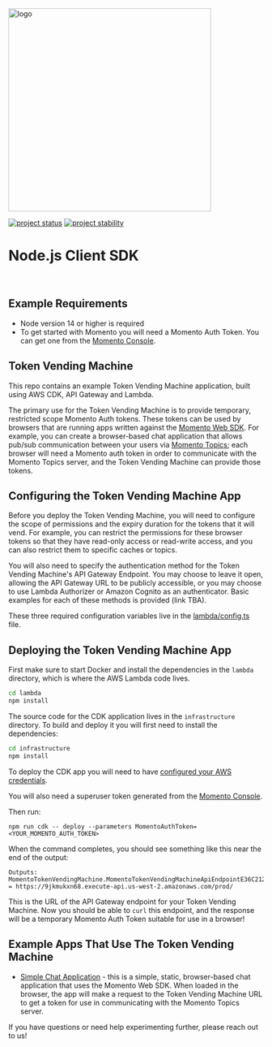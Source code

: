 <head>
  <meta name="Momento Node.js Client Library Documentation" content="Node.js client software development kit for Momento Cache">
</head>
<img src="https://docs.momentohq.com/img/logo.svg" alt="logo" width="400"/>

[![project status](https://momentohq.github.io/standards-and-practices/badges/project-status-official.svg)](https://github.com/momentohq/standards-and-practices/blob/main/docs/momento-on-github.md)
[![project stability](https://momentohq.github.io/standards-and-practices/badges/project-stability-stable.svg)](https://github.com/momentohq/standards-and-practices/blob/main/docs/momento-on-github.md)

# Node.js Client SDK

<br>

## Example Requirements

- Node version 14 or higher is required
- To get started with Momento you will need a Momento Auth Token. You can get one from the [Momento Console](https://console.gomomento.com).

## Token Vending Machine

This repo contains an example Token Vending Machine application, built using AWS CDK, API Gateway and Lambda.

The primary use for the Token Vending Machine is to provide temporary, restricted scope Momento Auth tokens. These tokens can be used by browsers that are running apps written against the [Momento Web SDK](https://github.com/momentohq/client-sdk-javascript/tree/main/packages/client-sdk-web). For example, you can create a browser-based chat application that allows pub/sub communication between your users via [Momento Topics](https://docs.momentohq.com/introduction/momento-topics); each browser will need a Momento auth token in order to communicate with the Momento Topics server, and the Token Vending Machine can provide those tokens.

## Configuring the Token Vending Machine App

Before you deploy the Token Vending Machine, you will need to configure the scope of permissions and the expiry duration for the tokens that it will vend. For example, you can restrict the permissions for these browser tokens so that they have read-only access or read-write access, and you can also restrict them to specific caches or topics.

You will also need to specify the authentication method for the Token Vending Machine's API Gateway Endpoint. You may choose to leave it open, allowing the API Gateway URL to be publicly accessible, or you may choose to use Lambda Authorizer or Amazon Cognito as an authenticator. Basic examples for each of these methods is provided (link TBA).

These three required configuration variables live in the [lambda/config.ts](./lambda/config.ts) file.

## Deploying the Token Vending Machine App

First make sure to start Docker and install the dependencies in the `lambda` directory, which is where the AWS Lambda code lives.

```bash
cd lambda
npm install
```

The source code for the CDK application lives in the `infrastructure` directory.
To build and deploy it you will first need to install the dependencies:

```bash
cd infrastructure
npm install
```

To deploy the CDK app you will need to have [configured your AWS credentials](https://docs.aws.amazon.com/cli/latest/userguide/cli-chap-authentication.html#cli-chap-authentication-precedence).

You will also need a superuser token generated from the [Momento Console](https://console.gomomento.com).

Then run:

```
npm run cdk -- deploy --parameters MomentoAuthToken=<YOUR_MOMENTO_AUTH_TOKEN>
```

When the command completes, you should see something like this near the end of the output:

```
Outputs:
MomentoTokenVendingMachine.MomentoTokenVendingMachineApiEndpointE36C2123 = https://9jkmukxn68.execute-api.us-west-2.amazonaws.com/prod/
```

This is the URL of the API Gateway endpoint for your Token Vending Machine. Now you should be able to `curl` this endpoint, and the response will be a temporary Momento Auth Token suitable for use in a browser!

## Example Apps That Use The Token Vending Machine

- [Simple Chat Application](https://github.com/momentohq/client-sdk-javascript/tree/main/examples/web/vite-chat-app) - this is a simple, static, browser-based chat application that uses the Momento Web SDK. When loaded in the browser, the app will make a request to the Token Vending Machine URL to get a token for use in communicating with the Momento Topics server.


If you have questions or need help experimenting further, please reach out to us!




